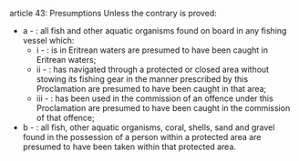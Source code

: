 article 43: Presumptions
Unless the contrary is proved:
<ul>
			<li>a - : all fish and other aquatic organisms found on board in any fishing vessel which:<ul>
						<li>i - : is in Eritrean waters are presumed to have been caught in Eritrean waters;<ul>
						</ul></li>						<li>ii - : has navigated through a protected or closed area without stowing its fishing gear in the manner prescribed by this Proclamation are presumed to have been caught in that area;<ul>
						</ul></li>						<li>iii - : has been used in the commission of an offence under this Proclamation are presumed to have been caught in the commission of that offence;<ul>
						</ul></li>			</ul></li>			<li>b - : all fish, other aquatic organisms, coral, shells, sand and gravel found in the possession of a person within a protected area are presumed to have been taken within that protected area.<ul>
			</ul></li></ul>